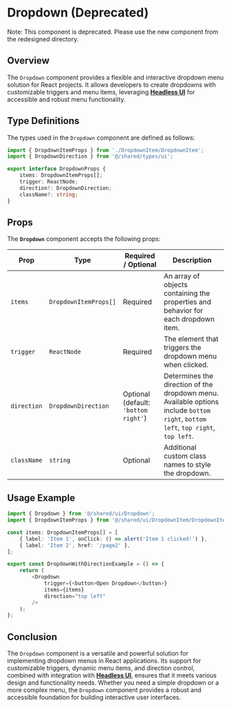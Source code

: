 # Dropdown (Deprecated)

Note: This component is deprecated. Please use the new component from the redesigned directory.

## Overview
The `Dropdown` component provides a flexible and interactive dropdown menu solution for React projects. It allows developers to create dropdowns with customizable triggers and menu items, leveraging **[Headless UI](https://headlessui.com/)** for accessible and robust menu functionality.

## Type Definitions
The types used in the `Dropdown` component are defined as follows:
```typescript
import { DropdownItemProps } from './DropdownItem/DropdownItem';
import { DropdownDirection } from '@/shared/types/ui';

export interface DropdownProps {
    items: DropdownItemProps[];
    trigger: ReactNode;
    direction?: DropdownDirection;
    className?: string;
}
```

## Props
The **`Dropdown`** component accepts the following props:

| Prop       | Type                   | Required / Optional | Description                                                                                                   |
|------------|------------------------|---------------------|---------------------------------------------------------------------------------------------------------------|
| `items`    | `DropdownItemProps[]` | Required            | An array of objects containing the properties and behavior for each dropdown item.                           |
| `trigger`  | `ReactNode`            | Required            | The element that triggers the dropdown menu when clicked.                                                   |
| `direction`| `DropdownDirection`    | Optional (default: `'bottom right'`) | Determines the direction of the dropdown menu. Available options include `bottom right`, `bottom left`, `top right`, `top left`. |
| `className` | `string`               | Optional            | Additional custom class names to style the dropdown.                                                        |

## Usage Example
```typescript jsx
import { Dropdown } from '@/shared/ui/Dropdown';
import { DropdownItemProps } from '@/shared/ui/DropdownItem/DropdownItem';

const items: DropdownItemProps[] = [
    { label: 'Item 1', onClick: () => alert('Item 1 clicked!') },
    { label: 'Item 2', href: '/page2' },
];

export const DropdownWithDirectionExample = () => {
    return (
        <Dropdown
            trigger={<button>Open Dropdown</button>}
            items={items}
            direction="top left"
        />
    );
};
```

## Conclusion
The `Dropdown` component is a versatile and powerful solution for implementing dropdown menus in React applications. Its support for customizable triggers, dynamic menu items, and direction control, combined with integration with **[Headless UI](https://headlessui.com/)**, ensures that it meets various design and functionality needs. Whether you need a simple dropdown or a more complex menu, the `Dropdown` component provides a robust and accessible foundation for building interactive user interfaces.
